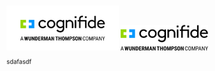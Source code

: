 <img src="cognifide-logo.svg" width="260" alt="Cognifide logo" />
<img src="Cognifide_WT_RGB_Web_200.png"  alt="Cognifide logo" />

sdafasdf
